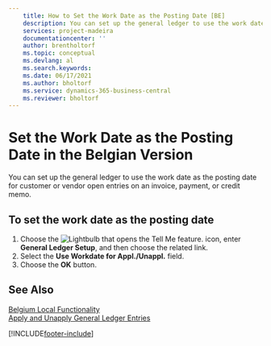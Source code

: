 ```yaml
---
    title: How to Set the Work Date as the Posting Date [BE]
    description: You can set up the general ledger to use the work date as the posting date for customer or vendor open entries on an invoice, payment, or credit memo.
    services: project-madeira 
    documentationcenter: ''
    author: brentholtorf
    ms.topic: conceptual
    ms.devlang: al
    ms.search.keywords:
    ms.date: 06/17/2021
    ms.author: bholtorf
    ms.service: dynamics-365-business-central
    ms.reviewer: bholtorf
---
```

# Set the Work Date as the Posting Date in the Belgian Version
You can set up the general ledger to use the work date as the posting date for customer or vendor open entries on an invoice, payment, or credit memo.  

## To set the work date as the posting date  

1.  Choose the ![Lightbulb that opens the Tell Me feature.](../../media/ui-search/search_small.png "Tell me what you want to do") icon, enter **General Ledger Setup**, and then choose the related link.  
2.  Select the **Use Workdate for Appl./Unappl.** field.  
3.  Choose the **OK** button.  

## See Also  
 [Belgium Local Functionality](belgium-local-functionality.md)   
 [Apply and Unapply General Ledger Entries](how-to-apply-and-unapply-general-ledger-entries.md)


[!INCLUDE[footer-include](../../includes/footer-banner.md)]